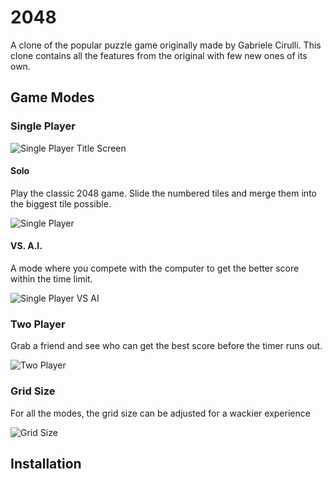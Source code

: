 # 2048
A clone of the popular puzzle game originally made by Gabriele Cirulli. This clone contains all the features from the original with few new ones of its own.

## Game Modes
### Single Player
![Single Player Title Screen](https://imgur.com/QYPSC01.png)
#### Solo
Play the classic 2048 game. Slide the numbered tiles and merge them into the biggest tile possible.

![Single Player](https://imgur.com/XP9kDf0.png)
#### VS. A.I.
A mode where you compete with the computer to get the better score within the time limit.

![Single Player VS AI](https://imgur.com/C3wiJh0.png)
### Two Player
Grab a friend and see who can get the best score before the timer runs out.

![Two Player](https://imgur.com/iYk8fCs.png)
### Grid Size
For all the modes, the grid size can be adjusted for a wackier experience

![Grid Size](https://imgur.com/AEkfZdf.png)
## Installation
